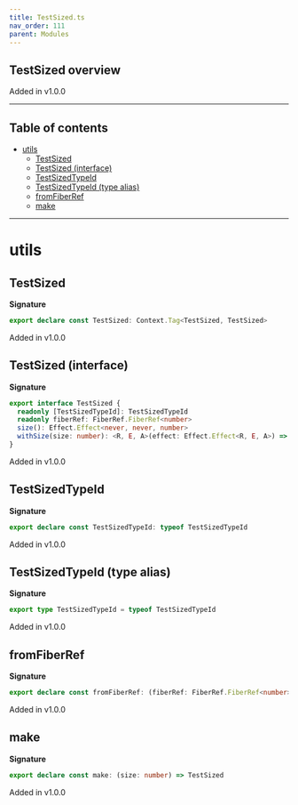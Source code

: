 ```yaml
---
title: TestSized.ts
nav_order: 111
parent: Modules
---
```


## TestSized overview

Added in v1.0.0

---

<h2 class="text-delta">Table of contents</h2>

- [utils](#utils)
  - [TestSized](#testsized)
  - [TestSized (interface)](#testsized-interface)
  - [TestSizedTypeId](#testsizedtypeid)
  - [TestSizedTypeId (type alias)](#testsizedtypeid-type-alias)
  - [fromFiberRef](#fromfiberref)
  - [make](#make)

---

# utils

## TestSized

**Signature**

```ts
export declare const TestSized: Context.Tag<TestSized, TestSized>
```

Added in v1.0.0

## TestSized (interface)

**Signature**

```ts
export interface TestSized {
  readonly [TestSizedTypeId]: TestSizedTypeId
  readonly fiberRef: FiberRef.FiberRef<number>
  size(): Effect.Effect<never, never, number>
  withSize(size: number): <R, E, A>(effect: Effect.Effect<R, E, A>) => Effect.Effect<R, E, A>
}
```

Added in v1.0.0

## TestSizedTypeId

**Signature**

```ts
export declare const TestSizedTypeId: typeof TestSizedTypeId
```

Added in v1.0.0

## TestSizedTypeId (type alias)

**Signature**

```ts
export type TestSizedTypeId = typeof TestSizedTypeId
```

Added in v1.0.0

## fromFiberRef

**Signature**

```ts
export declare const fromFiberRef: (fiberRef: FiberRef.FiberRef<number>) => TestSized
```

Added in v1.0.0

## make

**Signature**

```ts
export declare const make: (size: number) => TestSized
```

Added in v1.0.0
